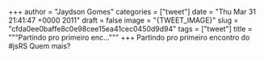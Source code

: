 
+++
author = "Jaydson Gomes"
categories = ["tweet"]
date = "Thu Mar 31 21:41:47 +0000 2011"
draft = false
image = "{TWEET_IMAGE}"
slug = "cfda0ee0baffe8c0e98cee15ea41cec0450d9d94"
tags = ["tweet"]
title = """Partindo pro primeiro enc..."""
+++
Partindo pro primeiro encontro do #jsRS Quem mais?
